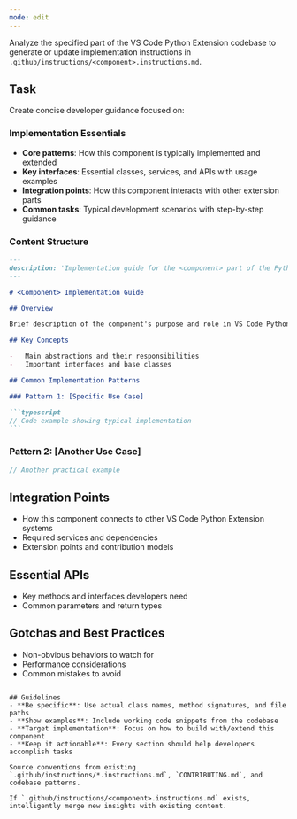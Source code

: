 ```yaml
---
mode: edit
---
```


Analyze the specified part of the VS Code Python Extension codebase to generate or update implementation instructions in `.github/instructions/<component>.instructions.md`.

## Task

Create concise developer guidance focused on:

### Implementation Essentials

-   **Core patterns**: How this component is typically implemented and extended
-   **Key interfaces**: Essential classes, services, and APIs with usage examples
-   **Integration points**: How this component interacts with other extension parts
-   **Common tasks**: Typical development scenarios with step-by-step guidance

### Content Structure

````markdown
---
description: 'Implementation guide for the <component> part of the Python Extension'
---

# <Component> Implementation Guide

## Overview

Brief description of the component's purpose and role in VS Code Python Extension.

## Key Concepts

-   Main abstractions and their responsibilities
-   Important interfaces and base classes

## Common Implementation Patterns

### Pattern 1: [Specific Use Case]

```typescript
// Code example showing typical implementation
```
````

### Pattern 2: [Another Use Case]

```typescript
// Another practical example
```

## Integration Points

-   How this component connects to other VS Code Python Extension systems
-   Required services and dependencies
-   Extension points and contribution models

## Essential APIs

-   Key methods and interfaces developers need
-   Common parameters and return types

## Gotchas and Best Practices

-   Non-obvious behaviors to watch for
-   Performance considerations
-   Common mistakes to avoid

```

## Guidelines
- **Be specific**: Use actual class names, method signatures, and file paths
- **Show examples**: Include working code snippets from the codebase
- **Target implementation**: Focus on how to build with/extend this component
- **Keep it actionable**: Every section should help developers accomplish tasks

Source conventions from existing `.github/instructions/*.instructions.md`, `CONTRIBUTING.md`, and codebase patterns.

If `.github/instructions/<component>.instructions.md` exists, intelligently merge new insights with existing content.
```
